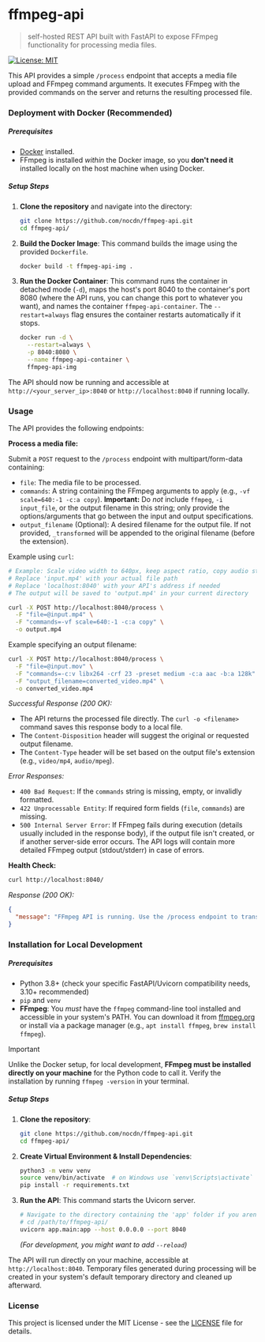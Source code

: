 # ffmpeg-api

> self-hosted REST API built with FastAPI to expose FFmpeg functionality for processing media files.

[![License: MIT](https://img.shields.io/badge/License-MIT-yellow.svg)](https://opensource.org/licenses/MIT)

This API provides a simple `/process` endpoint that accepts a media file upload and FFmpeg command arguments. It executes FFmpeg with the provided commands on the server and returns the resulting processed file.

### Deployment with Docker (Recommended)

##### Prerequisites

- [Docker](https://www.docker.com/) installed.
- FFmpeg is installed _within_ the Docker image, so you **don't need it** installed locally on the host machine when using Docker.

##### Setup Steps

1.  **Clone the repository** and navigate into the directory:

    ```bash
    git clone https://github.com/nocdn/ffmpeg-api.git
    cd ffmpeg-api/
    ```

2.  **Build the Docker Image**:
    This command builds the image using the provided `Dockerfile`.

    ```bash
    docker build -t ffmpeg-api-img .
    ```

3.  **Run the Docker Container**:
    This command runs the container in detached mode (`-d`), maps the host's port 8040 to the container's port 8080 (where the API runs, you can change this port to whatever you want), and names the container `ffmpeg-api-container`. The `--restart=always` flag ensures the container restarts automatically if it stops.

    ```bash
    docker run -d \
      --restart=always \
      -p 8040:8080 \
      --name ffmpeg-api-container \
      ffmpeg-api-img
    ```

The API should now be running and accessible at `http://<your_server_ip>:8040` or `http://localhost:8040` if running locally.

### Usage

The API provides the following endpoints:

**Process a media file:**

Submit a `POST` request to the `/process` endpoint with multipart/form-data containing:

- `file`: The media file to be processed.
- `commands`: A string containing the FFmpeg arguments to apply (e.g., `-vf scale=640:-1 -c:a copy`). **Important:** Do _not_ include `ffmpeg`, `-i input_file`, or the output filename in this string; only provide the options/arguments that go between the input and output specifications.
- `output_filename` (Optional): A desired filename for the output file. If not provided, `_transformed` will be appended to the original filename (before the extension).

Example using `curl`:

```bash
# Example: Scale video width to 640px, keep aspect ratio, copy audio stream
# Replace 'input.mp4' with your actual file path
# Replace 'localhost:8040' with your API's address if needed
# The output will be saved to 'output.mp4' in your current directory

curl -X POST http://localhost:8040/process \
  -F "file=@input.mp4" \
  -F "commands=-vf scale=640:-1 -c:a copy" \
  -o output.mp4
```

Example specifying an output filename:

```bash
curl -X POST http://localhost:8040/process \
  -F "file=@input.mov" \
  -F "commands=-c:v libx264 -crf 23 -preset medium -c:a aac -b:a 128k" \
  -F "output_filename=converted_video.mp4" \
  -o converted_video.mp4
```

_Successful Response (200 OK):_

- The API returns the processed file directly. The `curl -o <filename>` command saves this response body to a local file.
- The `Content-Disposition` header will suggest the original or requested output filename.
- The `Content-Type` header will be set based on the output file's extension (e.g., `video/mp4`, `audio/mpeg`).

_Error Responses:_

- `400 Bad Request`: If the `commands` string is missing, empty, or invalidly formatted.
- `422 Unprocessable Entity`: If required form fields (`file`, `commands`) are missing.
- `500 Internal Server Error`: If FFmpeg fails during execution (details usually included in the response body), if the output file isn't created, or if another server-side error occurs. The API logs will contain more detailed FFmpeg output (stdout/stderr) in case of errors.

**Health Check:**

```bash
curl http://localhost:8040/
```

_Response (200 OK):_

```json
{
  "message": "FFmpeg API is running. Use the /process endpoint to transform files."
}
```

### Installation for Local Development

##### Prerequisites

- Python 3.8+ (check your specific FastAPI/Uvicorn compatibility needs, 3.10+ recommended)
- `pip` and `venv`
- **FFmpeg**: You _must_ have the `ffmpeg` command-line tool installed and accessible in your system's PATH. You can download it from [ffmpeg.org](https://ffmpeg.org/download.html) or install via a package manager (e.g., `apt install ffmpeg`, `brew install ffmpeg`).

> [!IMPORTANT]
> Unlike the Docker setup, for local development, **FFmpeg must be installed directly on your machine** for the Python code to call it. Verify the installation by running `ffmpeg -version` in your terminal.

##### Setup Steps

1.  **Clone the repository**:

    ```bash
    git clone https://github.com/nocdn/ffmpeg-api.git
    cd ffmpeg-api/
    ```

2.  **Create Virtual Environment & Install Dependencies**:

    ```bash
    python3 -m venv venv
    source venv/bin/activate  # on Windows use `venv\Scripts\activate`
    pip install -r requirements.txt
    ```

3.  **Run the API**:
    This command starts the Uvicorn server.

    ```bash
    # Navigate to the directory containing the 'app' folder if you aren't already
    # cd /path/to/ffmpeg-api/
    uvicorn app.main:app --host 0.0.0.0 --port 8040
    ```

    _(For development, you might want to add `--reload`)_

The API will run directly on your machine, accessible at `http://localhost:8040`. Temporary files generated during processing will be created in your system's default temporary directory and cleaned up afterward.

### License

This project is licensed under the MIT License - see the [LICENSE](LICENSE) file for details.
